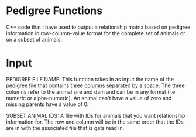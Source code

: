 # Pedigree Functions
C++ code that I have used to output a relationship matrix based on pedigree information in row-column-value format for the complete set of animals or on a subset of animals.

# Input 
PEDIGREE FILE NAME: This function takes in as input the name of the pedigree file that contains three columns separated by a space. The three columns refer to the animal sire and dam and can be in any format (i.e. numeric or alpha-numeric). An animal can't have a value of zero and missing parents have a value of 0.

SUBSET ANIMAL IDS: A file with IDs for animals that you want relationship information for. The row and column will be in the same order that the IDs are in with the associated file that is gets read in.
